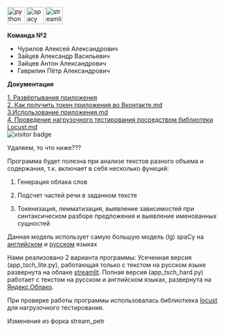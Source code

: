 
<img src="https://user-images.githubusercontent.com/104712265/214668687-3699e2f3-9a11-4996-9cef-10f622956ad2.svg" alt="python" style="width: 40px; height: 40px;">      <img src="https://user-images.githubusercontent.com/104712265/214669069-ab16be66-b989-4dc6-9a64-12594563e051.svg" alt="spacy" style="width: 40px; height: 40px;">      <img src="https://user-images.githubusercontent.com/104712265/214669302-2879d187-b953-4413-90ec-b838af9ef6bc.svg" alt="streamlit" style="width: 40px; height: 40px;">  

**Команда №2**  
- Чурилов Алексей Александрович  
- Зайцев Александр Васильевич  
- Зайцев Антон Александрович
- Гаврилин Пётр Александрович

**Документация**  

[1. Развёртывания приложения](https://github.com/m6129/stream/blob/anton_2/docs/1.%20%D0%A0%D0%B0%D0%B7%D0%B2%D0%B5%D1%80%D1%82%D1%8B%D0%B2%D0%B0%D0%BD%D0%B8%D0%B5%20%D0%BF%D1%80%D0%B8%D0%BB%D0%BE%D0%B6%D0%B5%D0%BD%D0%B8%D1%8F.md)  
[2. Как получить токен приложения во Вконтакте.md](https://github.com/m6129/stream/blob/anton_2/docs/2.%20%D0%9A%D0%B0%D0%BA%20%D0%BF%D0%BE%D0%BB%D1%83%D1%87%D0%B8%D1%82%D1%8C%20%D1%82%D0%BE%D0%BA%D0%B5%D0%BD%20%D0%BF%D1%80%D0%B8%D0%BB%D0%BE%D0%B6%D0%B5%D0%BD%D0%B8%D1%8F%20%20%D0%B2%D0%BE%20%D0%92%D0%BA%D0%BE%D0%BD%D1%82%D0%B0%D0%BA%D1%82%D0%B5.md)  
[3.Использование приложения.md](https://github.com/m6129/stream/blob/anton_2/docs/3.%D0%98%D1%81%D0%BF%D0%BE%D0%BB%D1%8C%D0%B7%D0%BE%D0%B2%D0%B0%D0%BD%D0%B8%D0%B5%20%D0%BF%D1%80%D0%B8%D0%BB%D0%BE%D0%B6%D0%B5%D0%BD%D0%B8%D1%8F.md)  
[4. Проведение нагрузочного тестирования посредством библиотеки Locust.md](https://github.com/m6129/stream/blob/anton_2/docs/4.%20%D0%9F%D1%80%D0%BE%D0%B2%D0%B5%D0%B4%D0%B5%D0%BD%D0%B8%D0%B5%20%D0%BD%D0%B0%D0%B3%D1%80%D1%83%D0%B7%D0%BE%D1%87%D0%BD%D0%BE%D0%B3%D0%BE%20%D1%82%D0%B5%D1%81%D1%82%D0%B8%D1%80%D0%BE%D0%B2%D0%B0%D0%BD%D0%B8%D1%8F%20%D0%BF%D0%BE%D1%81%D1%80%D0%B5%D0%B4%D1%81%D1%82%D0%B2%D0%BE%D0%BC%20%D0%B1%D0%B8%D0%B1%D0%BB%D0%B8%D0%BE%D1%82%D0%B5%D0%BA%D0%B8%20Locust.md)  
![visitor badge](https://visitor-badge.glitch.me/badge?page_id=m6129.visitor-badge&left_color=red&right_color=green) 










Удаляем, то что ниже???

Программа будет полезна при анализе текстов разного объема и содержания, т.к. включает в себя несколько функций:

1) Генерация облака слов

2) Подсчет частей речи в заданном тексте

3) Токенизация, лемматизация, выявление зависимостей при синтаксическом разборе предложения и выявление именованных сущностей

Данная модель использует самую большую модель (lg) spaCy на [английском](https://spacy.io/models/en) и [русском](https://spacy.io/models/ru) языках  

Нами реализовано 2 варианта программы:
Усеченная версия (app_tsch_lite.py), работающая только с текстом на русском языке развернута на облаке [streamlit](https://stream.streamlit.app/).
Полная версия (app_tsch_hard.py) работает с текстом на русском и английском языках, развернута на [Яндекс.Облако](http://158.160.13.46:8501/).

При проверке работы программы использовалась библиоткека [locust](https://locust.io) для нагрузочного тестирования.

Изменения из форка stream_petr
